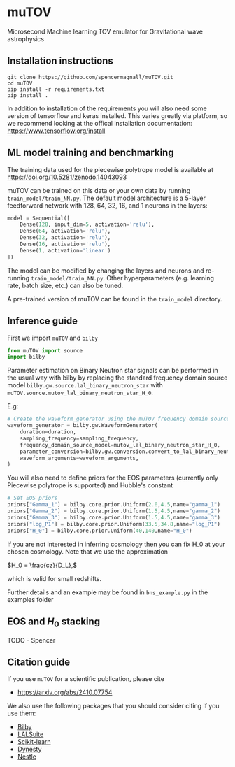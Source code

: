 # muTOV
Microsecond Machine learning TOV emulator for Gravitational wave astrophysics 

## Installation instructions
```shell
git clone https://github.com/spencermagnall/muTOV.git
cd muTOV
pip install -r requirements.txt
pip install .
```
In addition to installation of the requirements you will also need some version of tensorflow and keras installed.
This varies greatly via platform, so we recommend looking at the offical installation documentation: <https://www.tensorflow.org/install>
## ML model training and benchmarking
The training data used for the piecewise polytrope model is available at <https://doi.org/10.5281/zenodo.14043093>

muTOV can be trained on this data or your own data by running `train_model/train_NN.py`. The default model architecture is a 5-layer feedforward network with 128, 64, 32, 16, and 1 neurons in the layers:

```python
model = Sequential([
    Dense(128, input_dim=5, activation='relu'),
    Dense(64, activation='relu'),
    Dense(32, activation='relu'), 
    Dense(16, activation='relu'),
    Dense(1, activation='linear')
])
```

The model can be modified by changing the layers and neurons and re-running `train_model/train_NN.py`. Other hyperparameters (e.g. learning rate, batch size, etc.) can also be tuned.

A pre-trained version of muTOV can be found in the `train_model` directory.

## Inference guide
First we import `muTOV` and `bilby`

```python
from muTOV import source
import bilby
```


Parameter estimation on Binary Neutron star signals can be performed in the usual way with
bilby by replacing the standard frequency domain source model `bilby.gw.source.lal_binary_neutron_star`
with `muTOV.source.mutov_lal_binary_neutron_star_H_0`. 

E.g: 
```python
# Create the waveform_generator using the muTOV frequency domain source model
waveform_generator = bilby.gw.WaveformGenerator(
    duration=duration,
    sampling_frequency=sampling_frequency,
    frequency_domain_source_model=mutov_lal_binary_neutron_star_H_0,
    parameter_conversion=bilby.gw.conversion.convert_to_lal_binary_neutron_star_parameters,
    waveform_arguments=waveform_arguments,
)
```

You will also need to define priors for the EOS parameters (currently only Piecewise polytrope is supported) and Hubble's constant 
```python
# Set EOS priors
priors["Gamma_1"] = bilby.core.prior.Uniform(2.0,4.5,name="gamma_1")
priors["Gamma_2"] = bilby.core.prior.Uniform(1.5,4.5,name="gamma_2")
priors["Gamma_3"] = bilby.core.prior.Uniform(1.5,4.5,name="gamma_3")
priors["log_P1"] = bilby.core.prior.Uniform(33.5,34.8,name="log_P1")
priors["H_0"] = bilby.core.prior.Uniform(40,140,name="H_0")
```
If you are not interested in inferring cosmology then you can fix H_0 at your chosen cosmology.
Note that we use the approximation

$`H_0 = \frac{cz}{D_L},`$

which is valid for small redshifts. 

Further details and an example may be found in `bns_example.py` in the examples folder 

## EOS and $`H_0`$ stacking

TODO - Spencer

## Citation guide
If you use `muTOV` for a scientific publication, please cite
* https://arxiv.org/abs/2410.07754


We also use the following packages that you should consider citing if you use them:
* [Bilby](https://git.ligo.org/lscsoft/bilby/-/tree/master)
* [LALSuite](https://lscsoft.docs.ligo.org/lalsuite/)
* [Scikit-learn](https://scikit-learn.org/stable/index.html)
* [Dynesty](https://dynesty.readthedocs.io/en/latest/)
* [Nestle](http://kylebarbary.com/nestle/)



